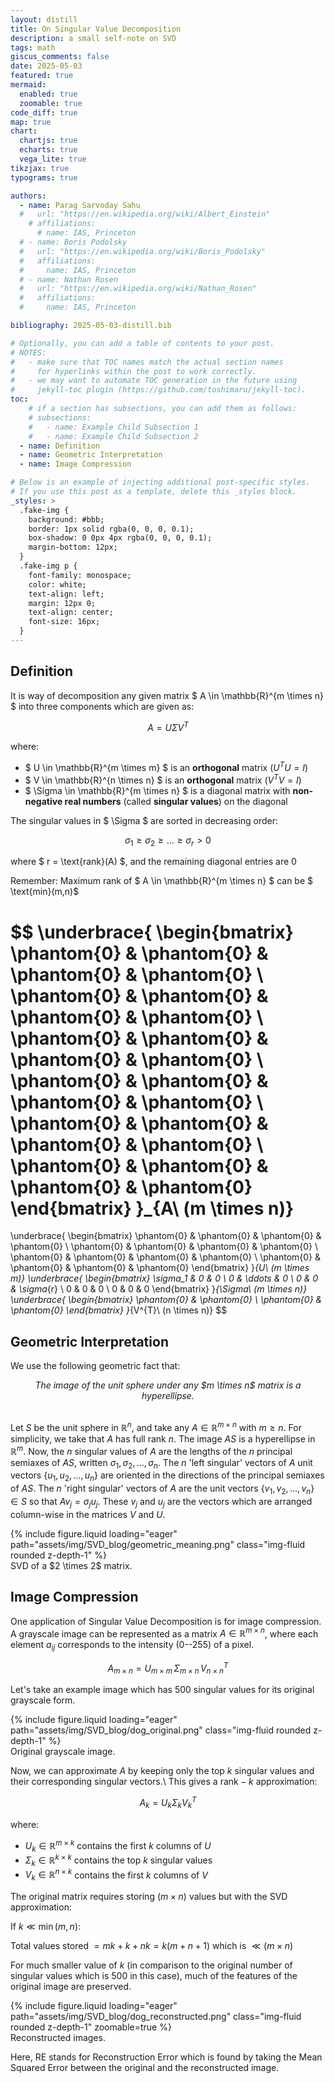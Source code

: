 ```yaml
---
layout: distill
title: On Singular Value Decomposition
description: a small self-note on SVD
tags: math
giscus_comments: false
date: 2025-05-03
featured: true
mermaid:
  enabled: true
  zoomable: true
code_diff: true
map: true
chart:
  chartjs: true
  echarts: true
  vega_lite: true
tikzjax: true
typograms: true

authors:
  - name: Parag Sarvoday Sahu
  #   url: "https://en.wikipedia.org/wiki/Albert_Einstein"
    # affiliations:
      # name: IAS, Princeton
  # - name: Boris Podolsky
  #   url: "https://en.wikipedia.org/wiki/Boris_Podolsky"
  #   affiliations:
  #     name: IAS, Princeton
  # - name: Nathan Rosen
  #   url: "https://en.wikipedia.org/wiki/Nathan_Rosen"
  #   affiliations:
  #     name: IAS, Princeton

bibliography: 2025-05-03-distill.bib

# Optionally, you can add a table of contents to your post.
# NOTES:
#   - make sure that TOC names match the actual section names
#     for hyperlinks within the post to work correctly.
#   - we may want to automate TOC generation in the future using
#     jekyll-toc plugin (https://github.com/toshimaru/jekyll-toc).
toc:
    # if a section has subsections, you can add them as follows:
    # subsections:
    #   - name: Example Child Subsection 1
    #   - name: Example Child Subsection 2
  - name: Definition
  - name: Geometric Interpretation
  - name: Image Compression

# Below is an example of injecting additional post-specific styles.
# If you use this post as a template, delete this _styles block.
_styles: >
  .fake-img {
    background: #bbb;
    border: 1px solid rgba(0, 0, 0, 0.1);
    box-shadow: 0 0px 4px rgba(0, 0, 0, 0.1);
    margin-bottom: 12px;
  }
  .fake-img p {
    font-family: monospace;
    color: white;
    text-align: left;
    margin: 12px 0;
    text-align: center;
    font-size: 16px;
  }
---
```


## Definition
It is way of decomposition any given matrix $ A \in \mathbb{R}^{m \times n} $ into three components which are given as:

$$
A = U \Sigma V^T
$$

where:
- $ U \in \mathbb{R}^{m \times m} $ is an **orthogonal** matrix ($U^{T}U = I$) 
- $ V \in \mathbb{R}^{n \times n} $ is an **orthogonal** matrix ($V^{T}V = I$)
- $ \Sigma \in \mathbb{R}^{m \times n} $ is a diagonal matrix with **non-negative real numbers** (called **singular values**) on the diagonal

The singular values in $ \Sigma $ are sorted in decreasing order:

$$
\sigma_1 \ge \sigma_2 \ge \dots \ge \sigma_r > 0
$$

where $ r = \text{rank}(A) $, and the remaining diagonal entries are 0

Remember: Maximum rank of $ A \in \mathbb{R}^{m \times n} $ can be $ \text{min}(m,n)$

$$
\underbrace{
\begin{bmatrix}
\phantom{0} & \phantom{0} & \phantom{0} & \phantom{0} \\
\phantom{0} & \phantom{0} & \phantom{0} &  \phantom{0} \\
\phantom{0} & \phantom{0} & \phantom{0} & \phantom{0} \\
\phantom{0} & \phantom{0} & \phantom{0} & \phantom{0} \\
\phantom{0} & \phantom{0} & \phantom{0} & \phantom{0} \\
\phantom{0} & \phantom{0} & \phantom{0} & \phantom{0}
\end{bmatrix}
}_{A\ (m \times n)}
=
\underbrace{
\begin{bmatrix}
\phantom{0} & \phantom{0} & \phantom{0} & \phantom{0} \\
\phantom{0} & \phantom{0} & \phantom{0} & \phantom{0} \\
\phantom{0} & \phantom{0} & \phantom{0} & \phantom{0} \\
\phantom{0} & \phantom{0} & \phantom{0} & \phantom{0}
\end{bmatrix}
}_{U\ (m \times m)}
\underbrace{
\begin{bmatrix}
\sigma_1 & 0 & 0        \\
0  & \ddots & 0 \\
0        & 0 & \sigma_{r} \\
0        & 0 & 0       \\
0        & 0 & 0
\end{bmatrix}
}_{\Sigma\ (m \times n)}
\underbrace{
\begin{bmatrix}
\phantom{0} & \phantom{0} \\
\phantom{0} & \phantom{0}
\end{bmatrix}
}_{V^{T}\ (n \times n)}
$$



## Geometric Interpretation 

We use the following geometric fact that:
<div style="text-align:center; font-style:italic;">
The image of the unit sphere under any $m \times n$ matrix is a hyperellipse.
</div>

<br>

Let $S$ be the unit sphere in $\mathbb{R}^n$, and take any $A \in \mathbb{R}^{m \times n}$ with $m \geq n$. For simplicity, we take that $A$ has full rank $n$. The image $AS$ is a hyperellipse in $\mathbb{R}^m$. Now, the $n$ singular values of $A$ are the lengths of the $n$ principal semiaxes of $AS$, written $\sigma_1, \sigma_2, \ldots, \sigma_n$.
The $n$ 'left singular' vectors of $A$ unit vectors $\{u_1, u_2, \ldots, u_n\}$ are oriented in the directions of the principal semiaxes of $AS$. The $n$ 'right singular' vectors of $A$ are the unit vectors $\{v_1, v_2, \ldots, v_n\} \in S$ so that $Av_j = \sigma_j u_j$. These $v_j$ and $u_j$ are the vectors which are arranged column-wise in the matrices $V$ and $U$.

<div class="row mt-3">
    <div class="col-18 mx-auto mt-3 mt-md-0">
        {% include figure.liquid loading="eager" path="assets/img/SVD_blog/geometric_meaning.png" class="img-fluid rounded z-depth-1" %}
    </div>
</div>
<div class="caption">
    SVD of a $2 \times 2$ matrix.
</div>


## Image Compression
One application of Singular Value Decomposition is for image compression.
A grayscale image can be represented as a matrix $A \in \mathbb{R}^{m \times n}$, where each element $a_{ij}$ corresponds to the intensity (0--255) of a pixel.


$$
A_{m \times n} = U_{m \times m}\, \Sigma_{m \times n}\, V_{n \times n}^{T}
$$

Let's take an example image which has $500$ singular values for its original grayscale form.

<div class="row mt-3">
    <div class="col-6 mx-auto mt-3 mt-md-0">
        {% include figure.liquid loading="eager" path="assets/img/SVD_blog/dog_original.png" class="img-fluid rounded z-depth-1" %}
    </div>
</div>
<div class="caption">
    Original grayscale image.
</div>

Now, we can approximate $A$ by keeping only the top $k$ singular values and their corresponding singular vectors.\\
This gives a $\text{rank}-k$ approximation:

$$
A_k = U_k \Sigma_k V_k^T
$$

where:
- $U_k \in \mathbb{R}^{m \times k}$ contains the first $k$ columns of $U$
- $\Sigma_k \in \mathbb{R}^{k \times k}$ contains the top $k$ singular values
- $V_k \in \mathbb{R}^{n \times k}$ contains the first $k$ columns of $V$

The original matrix requires storing $(m \times n)$ values but with the SVD approximation:

If $k \ll \min(m,n):$

Total values stored $= mk + k + nk = k(m + n + 1)$ which is $\ll (m \times n)$

For much smaller value of $k$ (in comparison to the original number of singular values which is $500$ in this case), much of the features of the original image are preserved.  

<div class="row mt-3">
    <div class="col-30 mx-auto mt-3 mt-md-0">
        {% include figure.liquid loading="eager" path="assets/img/SVD_blog/dog_reconstructed.png" class="img-fluid rounded z-depth-1" zoomable=true %}
    </div>
</div>
<div class="caption">
    Reconstructed images.
</div>

Here, $\text{RE}$ stands for Reconstruction Error which is found by taking the Mean Squared Error between the original and the reconstructed image.













